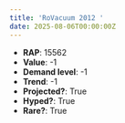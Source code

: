 ```yaml
---
title: 'RoVacuum 2012 '
date: 2025-08-06T00:00:00Z
---
```

- **RAP**: 15562
- **Value**: -1
- **Demand level**: -1
- **Trend**: -1
- **Projected?**: True
- **Hyped?**: True
- **Rare?**: True
